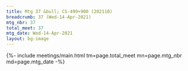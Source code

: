```yaml
---
title: Mtg 37 &bull; CS-499+900 (202110)
breadcrumb: 37 (Wed-14-Apr-2021)
mtg_nbr: 37
total_meet: 37
mtg_date: Wed-14-Apr-2021
layout: bg-image
---
```


{%- include meetings/main.html
    tm=page.total_meet
    mn=page.mtg_nbr
    md=page.mtg_date
-%}
